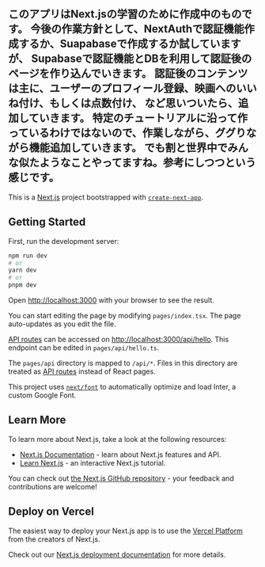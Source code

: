 このアプリはNext.jsの学習のために作成中のものです。
今後の作業方針として、NextAuthで認証機能作成するか、Suapabaseで作成するか試していますが、
Supabaseで認証機能とDBを利用して認証後のページを作り込んでいきます。
認証後のコンテンツは主に、ユーザーのプロフィール登録、映画へのいいね付け、もしくは点数付け、
など思いついたら、追加していきます。
特定のチュートリアルに沿って作っているわけではないので、作業しながら、ググりながら機能追加していきます。
でも割と世界中でみんな似たようなことやってますね。参考にしつつという感じです。
---

This is a [Next.js](https://nextjs.org/) project bootstrapped with [`create-next-app`](https://github.com/vercel/next.js/tree/canary/packages/create-next-app).

## Getting Started

First, run the development server:

```bash
npm run dev
# or
yarn dev
# or
pnpm dev
```

Open [http://localhost:3000](http://localhost:3000) with your browser to see the result.

You can start editing the page by modifying `pages/index.tsx`. The page auto-updates as you edit the file.

[API routes](https://nextjs.org/docs/api-routes/introduction) can be accessed on [http://localhost:3000/api/hello](http://localhost:3000/api/hello). This endpoint can be edited in `pages/api/hello.ts`.

The `pages/api` directory is mapped to `/api/*`. Files in this directory are treated as [API routes](https://nextjs.org/docs/api-routes/introduction) instead of React pages.

This project uses [`next/font`](https://nextjs.org/docs/basic-features/font-optimization) to automatically optimize and load Inter, a custom Google Font.

## Learn More

To learn more about Next.js, take a look at the following resources:

- [Next.js Documentation](https://nextjs.org/docs) - learn about Next.js features and API.
- [Learn Next.js](https://nextjs.org/learn) - an interactive Next.js tutorial.

You can check out [the Next.js GitHub repository](https://github.com/vercel/next.js/) - your feedback and contributions are welcome!

## Deploy on Vercel

The easiest way to deploy your Next.js app is to use the [Vercel Platform](https://vercel.com/new?utm_medium=default-template&filter=next.js&utm_source=create-next-app&utm_campaign=create-next-app-readme) from the creators of Next.js.

Check out our [Next.js deployment documentation](https://nextjs.org/docs/deployment) for more details.
